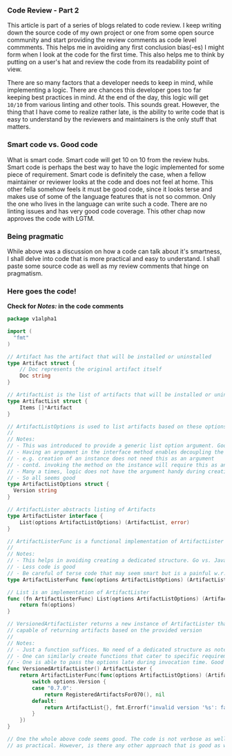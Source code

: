 ### Code Review - Part 2
This article is part of a series of blogs related to code review. I keep writing down the source code of my own project or
one from some open source community and start providing the review comments as code level commments. This helps me in avoiding
any first conclusion bias(-es) I might form when I look at the code for the first time. This also helps me to think by putting
on a user's hat and review the code from its readability point of view.

There are so many factors that a developer needs to keep in mind, while implementing a logic. There are chances this 
developer goes too far keeping best practices in mind. At the end of the day, this logic will get `10/10` from various linting
and other tools. This sounds great. However, the thing that I have come to realize rather late, is the ability to write code
that is easy to understand by the reviewers and maintainers is the only stuff that matters.

### Smart code vs. Good code
What is smart code. Smart code will get 10 on 10 from the review hubs. Smart code is perhaps the best way to have the logic
implemented for some piece of requirement. Smart code is definitely the case, when a fellow maintainer or reviewer looks at the
code and does not feel at home. This other fella somehow feels it must be good code, since it looks terse and makes use of some
of the language features that is not so common. Only the one who lives in the language can write such a code. There are no 
linting issues and has very good code coverage. This other chap now approves the code with LGTM.

### Being pragmatic
While above was a discussion on how a code can talk about it's smartness, I shall delve into code that is more practical and
easy to understand. I shall paste some source code as well as my review comments that hinge on pragmatism.

### Here goes the code!
**Check for _Notes:_ in the code comments**

```go
package v1alpha1

import (
  "fmt"
)

// Artifact has the artifact that will be installed or uninstalled
type Artifact struct {
	// Doc represents the original artifact itself
	Doc string
}

// ArtifactList is the list of artifacts that will be installed or uninstalled
type ArtifactList struct {
	Items []*Artifact
}

// ArtifactListOptions is used to list artifacts based on these options
//
// Notes:
// - This was introduced to provide a generic list option argument. Good
// - Having an argument in the interface method enables decoupling the creation & invocation parts
// - e.g. creation of an instance does not need this as an argument
// - contd. invoking the method on the instance will require this as an argument
// - Many a times, logic does not have the argument handy during creating an instance
// - So all seems good
type ArtifactListOptions struct {
  Version string
}

// ArtifactLister abstracts listing of Artifacts
type ArtifactLister interface {
	List(options ArtifactListOptions) (ArtifactList, error)
}

// ArtifactListerFunc is a functional implementation of ArtifactLister
//
// Notes:
// - This helps in avoiding creating a dedicated structure. Go vs. Java. Go wins here.
// - Less code is good
// - Be careful of terse code that may seem smart but is a painful w.r.t maintainance
type ArtifactListerFunc func(options ArtifactListOptions) (ArtifactList, error)

// List is an implementation of ArtifactLister
func (fn ArtifactListerFunc) List(options ArtifactListOptions) (ArtifactList, error) {
	return fn(options)
}

// VersionedArtifactLister returns a new instance of ArtifactLister that is
// capable of returning artifacts based on the provided version
//
// Notes:
// - Just a function suffices. No need of a dedicated structure as noted earlier
// - One can similarly create functions that cater to specific requirements without the need for structs
// - One is able to pass the options late during invocation time. Good
func VersionedArtifactLister() ArtifactLister {
	return ArtifactListerFunc(func(options ArtifactListOptions) (ArtifactList, error) {
		switch options.Version {
		case "0.7.0":
			return RegisteredArtifactsFor070(), nil
		default:
			return ArtifactList{}, fmt.Errorf("invalid version '%s': failed to list artifacts by version", version)
		}
	})
}

// One the whole above code seems good. The code is not verbose as well by avoiding some lines of code. I felt above code
// as practical. However, is there any other approach that is good as well as pragmatic. Let us check below code snippets.
```
